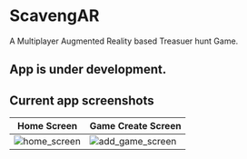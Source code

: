 # ScavengAR

A Multiplayer Augmented Reality based Treasuer hunt Game.

## App is under development.

## Current app screenshots

| Home Screen | Game Create Screen |
| --- | --- |
| ![home_screen](https://lh3.googleusercontent.com/pw/AJFCJaU0FOLGcyOCZOAqsBnAPi1ctxi2BUuhce8a5NpEI_aaXDCaA0rye6WnLFlcYPKpor4o1EU-EBcI1PA4jZVuhFkPdJFiGtsciG2sdZhQJzPEdzoBOQBMr7u5VqAVlj4I10t-gchWz2RDd2eFS35kLtnE=w403-h894-s-no?authuser=0) | ![add_game_screen]([images/2.jpg](https://lh3.googleusercontent.com/pw/AJFCJaXv5VQV0E9n94_0xAH9Az6bCJVEjAU_ZgcS9d_7dc32dC_CgNDa-nSgxigg5KLCUiIYd0rz3An5XlKr6ZCT-4oX2dQbvzjoB_An_WIirhmm5FK7rppzSBO2XJRyqKwoUaQZmj02MauUuSMxFdmv5ydI=w403-h894-s-no?authuser=0)) |
